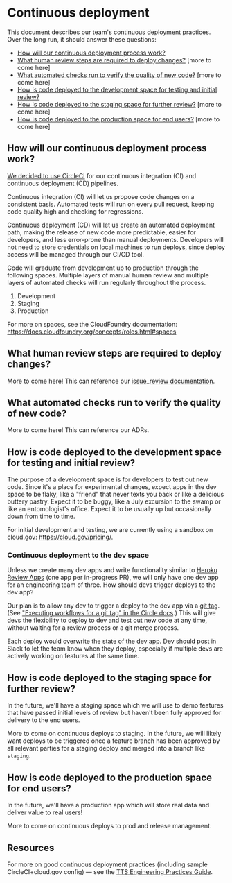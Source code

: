# Continuous deployment

This document describes our team's continuous deployment practices. Over the long run, it should answer these questions:

* [How will our continuous deployment process work?](#how-will-our-continuous-deployment-process-work)
* [What human review steps are required to deploy changes?](#what-human-review-steps-are-required-to-deploy-changes) [more to come here]
* [What automated checks run to verify the quality of new code?](#what-automated-checks-run-to-verify-the-quality-of-new-code) [more to come here]
* [How is code deployed to the development space for testing and initial review?](#how-is-code-deployed-to-the-development-space-for-testing-and-initial-review)
* [How is code deployed to the staging space for further review?](#how-is-code-deployed-to-the-staging-space-for-further-review) [more to come here]
* [How is code deployed to the production space for end users?](#how-is-code-deployed-to-the-production-space-for-end-users) [more to come here]

## How will our continuous deployment process work?

[We decided to use CircleCI](../adr/008-use-circle-for-ci-cd.md) for our continuous integration (CI) and continuous deployment (CD) pipelines.

Continuous integration (CI) will let us propose code changes on a consistent basis. Automated tests will run on every pull request, keeping code quality high and checking for regressions.

Continuous deployment (CD) will let us create an automated deployment path, making the release of new code more predictable, easier for developers, and less error-prone than manual deployments. Developers will not need to store credentials on local machines to run deploys, since deploy access will be managed through our CI/CD tool.

Code will graduate from development up to production through the following spaces. Multiple layers of manual human review and multiple layers of automated checks will run regularly throughout the process.

1. Development
2. Staging
3. Production

For more on spaces, see the CloudFoundry documentation: https://docs.cloudfoundry.org/concepts/roles.html#spaces

## What human review steps are required to deploy changes?

More to come here! This can reference our [issue_review documentation](./issue_review.md).

## What automated checks run to verify the quality of new code?

More to come here! This can reference our ADRs.

## How is code deployed to the development space for testing and initial review?

The purpose of a development space is for developers to test out new code. Since it's a place for experimental changes, expect apps in the dev space to be flaky, like a "friend" that never texts you back or like a delicious buttery pastry. Expect it to be buggy, like a July excursion to the swamp or like an entomologist's office. Expect it to be usually up but occasionally down from time to time. 

For initial development and testing, we are currently using a sandbox on cloud.gov: https://cloud.gov/pricing/.

### Continuous deployment to the dev space

Unless we create many dev apps and write functionality similar to [Heroku Review Apps](https://devcenter.heroku.com/articles/github-integration-review-apps) (one app per in-progress PR), we will only have one dev app for an engineering team of three. How should devs trigger deploys to the dev app?

Our plan is to allow any dev to trigger a deploy to the dev app via a [git tag](https://git-scm.com/book/en/v2/Git-Basics-Tagging). (See ["Executing workflows for a git tag" in the Circle docs](https://circleci.com/docs/2.0/workflows/#executing-workflows-for-a-git-tag).) This will give devs the flexibility to deploy to dev and test out new code at any time, without waiting for a review process or a git merge process. 

Each deploy would overwrite the state of the dev app. Dev should post in Slack to let the team know when they deploy, especially if multiple devs are actively working on features at the same time. 

## How is code deployed to the staging space for further review? 

In the future, we'll have a staging space which we will use to demo features that have passed initial levels of review but haven't been fully approved for delivery to the end users.

More to come on continuous deploys to staging. In the future, we will likely want deploys to be triggered once a feature branch has been approved by all relevant parties for a staging deploy and merged into a branch like `staging`.

## How is code deployed to the production space for end users? 

In the future, we'll have a production app which will store real data and deliver value to real users!

More to come on continuous deploys to prod and release management. 

## Resources

For more on good continuous deployment practices (including sample CircleCI+cloud.gov config) — see the [TTS Engineering Practices Guide](https://engineering.18f.gov/continuous-deployment/).
